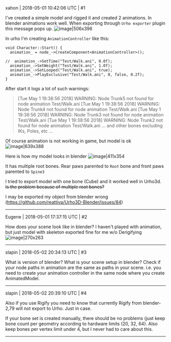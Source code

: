 xahon | 2018-05-01 10:42:06 UTC | #1

I've created a simple model and rigged it and created 2 animations. In blender animations work well. When exporting through `Urho exporter` plugin this message pops up. ![image|506x396](upload://v4tTaTRD3mfaxwAML4GeUJ86Vgo.jpg)

In urho I'm creating `AnimationController` like this:

    void Character::Start() {
      animation_ = node_->CreateComponent<AnimationController>();

    //  animation_->SetTime("Test/Walk.ani", 0.0f);
      animation_->SetWeight("Test/Walk.ani", 1.0f);
      animation_->SetLooped("Test/Walk.ani", true);
      animation_->PlayExclusive("Test/Walk.ani", 0, false, 0.2f);
    }

After start it logs a lot of such warnings:
 
> [Tue May  1 19:38:56 2018] WARNING: Node Trunk5 not found for node animation Test/Walk.ani
> [Tue May  1 19:38:56 2018] WARNING: Node Trunk4 not found for node animation Test/Walk.ani
> [Tue May  1 19:38:56 2018] WARNING: Node Trunk3 not found for node animation Test/Walk.ani
> [Tue May  1 19:38:56 2018] WARNING: Node Trunk2 not found for node animation Test/Walk.ani
> ... and other bones excluding IKs, Poles, etc ...

Of course animation is not working in game, but model is ok
![image|639x388](upload://aB27XhVXcrLeMgs2cHmqQZ33TjH.jpg)

Here is how my model looks in blender
![image|411x354](upload://lmUwkkGcfcLa9wMf3Eg6xbcQ2Cy.jpg)

It has multiple root bones. Rear paws parented to `Root` bone and front paws parented to `Spine3`

I tried to export model with one bone (Cube) and it worked well in Urho3d. 
<strike>Is the problem because of multiple root bones?</strike>

I may be exported my object from blender wrong (https://github.com/reattiva/Urho3D-Blender/issues/84)

-------------------------

Eugene | 2018-05-01 17:37:15 UTC | #2

How does your scene look like in blender?
I haven't played with animation, but just model with skeleton exported fine for me w/o Derigifying
![image|270x263](upload://6T6TZeEWLQLAc2ExWV9PJ4o9bsc.png)

-------------------------

slapin | 2018-05-02 20:34:13 UTC | #3

What is version of blender?
What is your scene setup in blender?
Check if your node paths in animation are the same as paths in your scene.
i.e. you need to create your animation controller in the same node where you create AnimatedModel.

-------------------------

slapin | 2018-05-02 20:39:10 UTC | #4

Also if you use Rigify you need to know that currently Rigify from blender-2,79 will not export to Urho. Just in case.

If your bone set is created manually, there should be no problems (just keep bone count per geometry according to hardware limits (20, 32, 64). Also keep bones per vertex limit under 4, but I never had to care about this.

-------------------------


